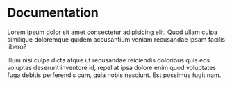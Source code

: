 # Documentation

Lorem ipsum dolor sit amet consectetur adipisicing elit. Quod ullam culpa similique doloremque quidem accusantium veniam recusandae ipsam facilis libero?

Illum nisi culpa dicta atque ut recusandae reiciendis doloribus quis eos voluptas deserunt inventore id, repellat ipsa dolore enim quod voluptates fuga debitis perferendis cum, quia nobis nesciunt. Est possimus fugit nam.